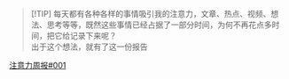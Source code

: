 > [!TIP]  每天都有各种各样的事情吸引我的注意力，文章、热点、视频、想法、思考等等，既然这些事情已经占据了一部分时间，为何不再花点多时间，把它给记录下来呢？<br>出于这个想法，就有了这一份报告

[注意力周报#001](report/attention_001.md)
